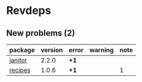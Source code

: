 # Revdeps

## New problems (2)

|package |version |error  |warning |note |
|:-------|:-------|:------|:-------|:----|
|[janitor](problems.md#janitor)|2.2.0   |__+1__ |        |     |
|[recipes](problems.md#recipes)|1.0.6   |__+1__ |        |1    |


